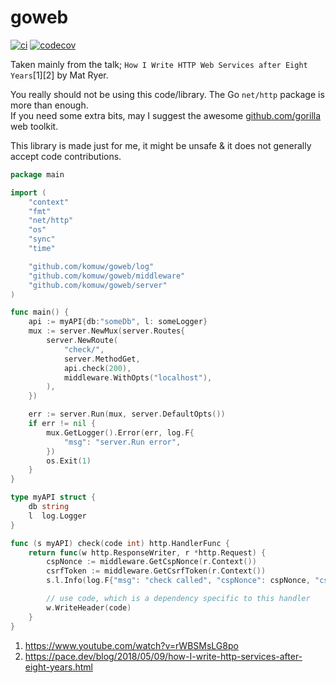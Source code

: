 # goweb

[![ci](https://github.com/komuw/goweb/workflows/goweb%20ci/badge.svg)](https://github.com/komuw/goweb/actions)
[![codecov](https://codecov.io/gh/komuw/goweb/branch/main/graph/badge.svg)](https://codecov.io/gh/komuw/goweb)


Taken mainly from the talk; `How I Write HTTP Web Services after Eight Years`[1][2] by Mat Ryer.    


You really should not be using this code/library. The Go `net/http` package is more than enough.    
If you need some extra bits, may I suggest the awesome [github.com/gorilla](https://github.com/gorilla) web toolkit.    



This library is made just for me, it might be unsafe & it does not generally accept code contributions.       

```go
package main

import (
	"context"
	"fmt"
	"net/http"
	"os"
	"sync"
	"time"

	"github.com/komuw/goweb/log"
	"github.com/komuw/goweb/middleware"
	"github.com/komuw/goweb/server"
)

func main() {
	api := myAPI{db:"someDb", l: someLogger}
	mux := server.NewMux(server.Routes{
		server.NewRoute(
			"check/",
			server.MethodGet,
			api.check(200),
			middleware.WithOpts("localhost"),
		),
	})

	err := server.Run(mux, server.DefaultOpts())
	if err != nil {
		mux.GetLogger().Error(err, log.F{
			"msg": "server.Run error",
		})
		os.Exit(1)
	}
}

type myAPI struct {
	db string
	l  log.Logger
}

func (s myAPI) check(code int) http.HandlerFunc {
	return func(w http.ResponseWriter, r *http.Request) {
		cspNonce := middleware.GetCspNonce(r.Context())
		csrfToken := middleware.GetCsrfToken(r.Context())
		s.l.Info(log.F{"msg": "check called", "cspNonce": cspNonce, "csrfToken": csrfToken})

		// use code, which is a dependency specific to this handler
		w.WriteHeader(code)
	}
}
```


1. https://www.youtube.com/watch?v=rWBSMsLG8po     
2. https://pace.dev/blog/2018/05/09/how-I-write-http-services-after-eight-years.html     


